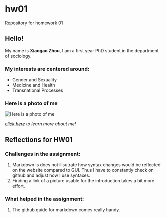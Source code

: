 # hw01
Repository for homework 01

## Hello!

My name is **Xiaogao Zhou**, I am a first year PhD student in the department of sociology. 

### My interests are centered around:

* Gender and Sexuality
* Medicine and Health
* Transnational Processes

### Here is a photo of me

![Here is a photo of me](https://photos.app.goo.gl/czWnG5NDkPxkUrdy5)

*[click here](https://sociology.uchicago.edu/directory/xiaogao-zhou) to learn more about me!*

## Reflections for HW01

### Challenges in the assignment:

1. Markdown is does not illsutrate how syntax changes would be reflected on the website compared to GUI. Thus I have to constantly check on github and adjust how I use syntaxes. 
1. Finding a link of a picture usable for the introduction takes a bit more effort.

### What helped in the assignment:

1. The github guide for markdown comes really handy. 
